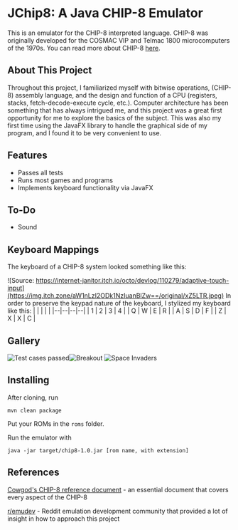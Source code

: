 ﻿# JChip8: A Java CHIP-8 Emulator

This is an emulator for the CHIP-8 interpreted language. CHIP-8 was originally developed for the COSMAC VIP and Telmac 1800 microcomputers of the 1970s. You can read more about CHIP-8 [here](https://en.wikipedia.org/wiki/CHIP-8).

## About This Project
Throughout this project, I familiarized myself with bitwise operations, (CHIP-8) assembly language, and the design and function of a CPU (registers, stacks, fetch-decode-execute cycle, etc.). Computer architecture has been something that has always intrigued me, and this project was a great first opportunity for me to explore the basics of the subject. This was also my first time using the JavaFX library to handle the graphical side of my program, and I found it to be very convenient to use.

## Features
* Passes all tests
* Runs most games and programs
* Implements keyboard functionality via JavaFX

## To-Do
* Sound

## Keyboard Mappings
The keyboard of a CHIP-8 system looked something like this: 

![Source: https://internet-janitor.itch.io/octo/devlog/110279/adaptive-touch-input](https://img.itch.zone/aW1nLzI2ODk1NzIuanBlZw==/original/xZ5LTR.jpeg)
In order to preserve the keypad nature of the keyboard, I stylized my keyboard like this:
|  |  |  |  |
|--|--|--|--|
| 1 | 2 | 3 | 4 |
| Q | W | E | R |
| A | S | D | F |
| Z | X | X | C |


## Gallery
![Test cases passed](https://i.imgur.com/SDy2DAi.png "Passed test cases")![Breakout](https://i.imgur.com/vkyEJe5.png "Playing Breakout")
![Space Invaders](https://i.imgur.com/COvzDOg.png "Space Invaders title screen")

## Installing
After cloning, run

    mvn clean package

Put your ROMs in the `roms` folder.

Run the emulator with

    java -jar target/chip8-1.0.jar [rom name, with extension]
## References
[Cowgod's CHIP-8 reference document](http://devernay.free.fr/hacks/chip8/C8TECH10.HTM#2.1) - an essential document that covers every aspect of the CHIP-8

[r/emudev](www.reddit.com/r/emudev) -  Reddit emulation development community that provided a lot of insight in how to approach this project

